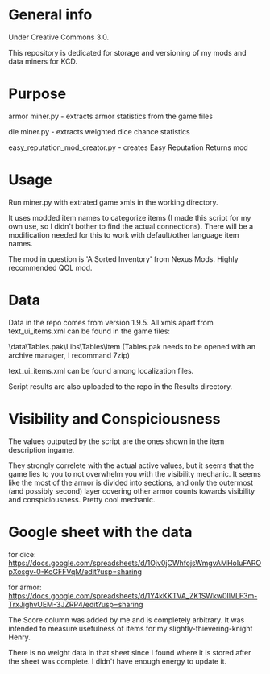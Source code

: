 # General info

Under Creative Commons 3.0.

This repository is dedicated for storage and versioning of my mods and data miners for KCD.

# Purpose

armor miner.py - extracts armor statistics from the game files 

die miner.py - extracts weighted dice chance statistics 

easy_reputation_mod_creator.py - creates Easy Reputation Returns mod

# Usage

Run miner.py with extrated game xmls in the working directory.

It uses modded item names to categorize items (I made this script for my own use, so I didn't bother to find the actual connections). There will be a modification needed for this to work with default/other language item names.

The mod in question is 'A Sorted Inventory' from Nexus Mods. Highly recommended QOL mod.

# Data

Data in the repo comes from version 1.9.5. All xmls apart from text_ui_items.xml can be found in the game files:

<game dir>\data\Tables.pak\Libs\Tables\item (Tables.pak needs to be opened with an archive manager, I recommand 7zip)

text_ui_items.xml can be found among localization files.

Script results are also uploaded to the repo in the Results directory.

# Visibility and Conspiciousness

The values outputed by the script are the ones shown in the item description ingame. 

They strongly correlete with the actual active values, but it seems that the game lies to you to not overwhelm you with the visibility mechanic.
It seems like the most of the armor is divided into sections, and only the outermost (and possibly second) layer covering other armor counts towards visibility and conspiciousness. Pretty cool mechanic.

# Google sheet with the data
for dice:
https://docs.google.com/spreadsheets/d/1Ojv0jCWhfojsWmgvAMHoIuFAROpXosgv-0-KoGFFVqM/edit?usp=sharing

for armor:
https://docs.google.com/spreadsheets/d/1Y4kKKTVA_ZK1SWkw0IlVLF3m-TrxJighvUEM-3JZRP4/edit?usp=sharing

The Score column was added by me and is completely arbitrary. It was intended to measure usefulness of items for my slightly-thievering-knight Henry.

There is no weight data in that sheet since I found where it is stored after the sheet was complete. I didn't have enough energy to update it.
